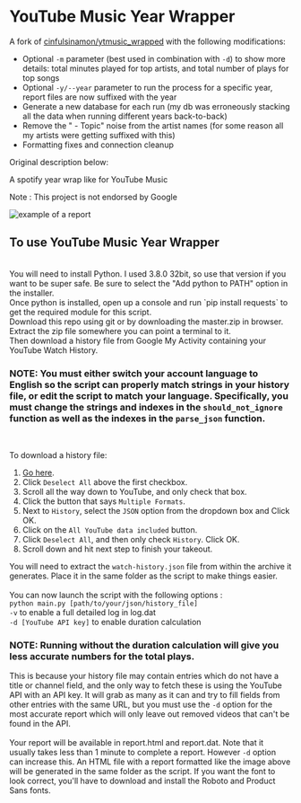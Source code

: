 # YouTube Music Year Wrapper

A fork of <a href="https://github.com/cinfulsinamon/ytmusic_wrapped">cinfulsinamon/ytmusic_wrapped</a> with the following modifications:

* Optional `-m` parameter (best used in combination with `-d`) to show more details: total minutes played for top artists, and total number of plays for top songs
* Optional `-y/--year` parameter to run the process for a specific year, report files are now suffixed with the year
* Generate a new database for each run (my db was erroneously stacking all the data when running different years back-to-back)
* Remove the " - Topic" noise from the artist names (for some reason all my artists were getting suffixed with this)
* Formatting fixes and connection cleanup


Original description below:

A spotify year wrap like for YouTube Music

Note : This project is not endorsed by Google

![example of a report](https://raw.githubusercontent.com/cinfulsinamon/ytmusic_wrapped/python3/example_report.png)

## To use YouTube Music Year Wrapper
<br>
You will need to install Python. I used 3.8.0 32bit, so use that version if you want to be super safe.
Be sure to select the "Add python to PATH" option in the installer.
<br>
Once python is installed, open up a console and run `pip install requests` to get the required module for this script.
<br>
Download this repo using git or by downloading the master.zip in browser.
<br>
Extract the zip file somewhere you can point a terminal to it.
<br>
Then download a history file from Google My Activity containing your YouTube Watch History.

### NOTE: You must either switch your account language to English so the script can properly match strings in your history file, or edit the script to match your language. Specifically, you must change the strings and indexes in the `should_not_ignore` function as well as the indexes in the `parse_json` function.
<br>

To download a history file: 
1) <a href="https://takeout.google.com/">Go here</a>. 
2) Click `Deselect All` above the first checkbox.
3) Scroll all the way down to YouTube, and only check that box. 
4) Click the button that says `Multiple Formats`.
5) Next to `History`, select the `JSON` option from the dropdown box and Click OK.
6) Click on the `All YouTube data included` button. 
7) Click `Deselect All`, and then only check `History`. Click OK. 
8) Scroll down and hit next step to finish your takeout. 

You will need to extract the `watch-history.json` file from within the archive it generates. Place it in the same folder as the script to make things easier.
<br><br>
You can now launch the script with the following options :
<br>
`python main.py [path/to/your/json/history_file]`
<br>
`-v` to enable a full detailed log in log.dat
<br>
`-d [YouTube API key]` to enable duration calculation
### NOTE: Running without the duration calculation will give you less accurate numbers for the total plays. 
This is because your history file may contain entries which do not have a title or channel field, and the only way to fetch these is using the YouTube API with an API key. It will grab as many as it can and try to fill fields from other entries with the same URL, but you must use the `-d` option for the most accurate report which will only leave out removed videos that can't be found in the API.
<br>
<br>
Your report will be available in report.html and report.dat. Note that it usually takes less than 1 minute to complete a report. However `-d` option can increase this.
An HTML file with a report formatted like the image above will be generated in the same folder as the script.
If you want the font to look correct, you'll have to download and install the Roboto and Product Sans fonts.
